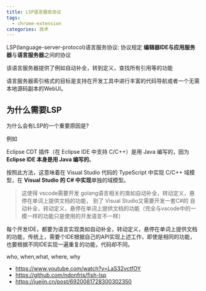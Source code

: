```yaml
---
title: LSP语言服务协议
tags:
  - chrome-extension
categories: 技术
---
```


<!-- ## 什么是LSP -->

LSP(language-server-protocol)语言服务协议: 协议规定 **编辑器IDE与应用服务器**与**语言服务器**之间的协议

该语言服务器提供了例如自动补全，转到定义，查找所有引用等的功能

语言服务器索引格式的目标是支持在开发工具中进行丰富的代码导航或者一个无需本地源码副本的WebUI。

## 为什么需要LSP

为什么会有LSP的一个重要原因是?

例如

Eclipse CDT 插件（在 Eclipse IDE 中支持 C/C++）是用 Java 编写的，因为 **Eclipse IDE 本身是用 Java 编写的**。

按照此方法，这意味着在 Visual Studio 代码的 TypeScript 中实现 C/C++ 域模型，在 **Visual Studio 的 C# 中实现**单独的域模型。

> 这使得 vscode需要开发 golang语言相关的类如自动补全，转动定义，悬停在单词上提供文档的功能， 到了 Visual Studio又需要开发一套C#的 自动补全，转动定义，悬停在单词上提供文档的功能（完全与vscode中的一模一样的功能只是使用的开发语言不一样）

每个开发IDE，都要为语言实现类如自动补全，转动定义，悬停在单词上提供文档的功能，传统上，需要个IDE根据自己的API实现上述工作，即使是相同的功能，也要根据不同IDE实现一遍重复的功能，代码却不同。


who, when,what, where, why

- https://www.youtube.com/watch?v=LaS32vctfOY
- https://github.com/ndonfris/fish-lsp
- https://juejin.cn/post/6920081728300302350
